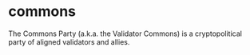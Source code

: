 # commons
The Commons Party (a.k.a. the Validator Commons) is a cryptopolitical party of aligned validators and allies.
